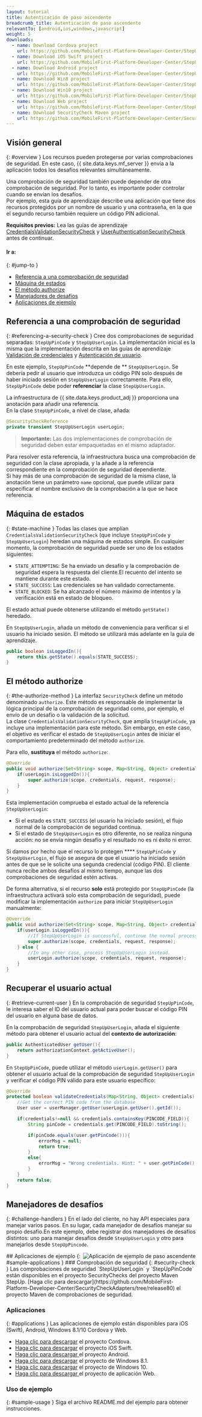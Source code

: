 ```yaml
---
layout: tutorial
title: Autenticación de paso ascendente
breadcrumb_title: Autenticación de paso ascendente
relevantTo: [android,ios,windows,javascript]
weight: 5
downloads:
  - name: Download Cordova project
    url: https://github.com/MobileFirst-Platform-Developer-Center/StepUpCordova/tree/release80
  - name: Download iOS Swift project
    url: https://github.com/MobileFirst-Platform-Developer-Center/StepUpSwift/tree/release80
  - name: Download Android project
    url: https://github.com/MobileFirst-Platform-Developer-Center/StepUpAndroid/tree/release80
  - name: Download Win8 project
    url: https://github.com/MobileFirst-Platform-Developer-Center/StepUpWin8/tree/release80
  - name: Download Win10 project
    url: https://github.com/MobileFirst-Platform-Developer-Center/StepUpWin10/tree/release80
  - name: Download Web project
    url: https://github.com/MobileFirst-Platform-Developer-Center/StepUpWeb/tree/release80
  - name: Download SecurityCheck Maven project
    url: https://github.com/MobileFirst-Platform-Developer-Center/SecurityCheckAdapters/tree/release80
---
```

<!-- NLS_CHARSET=UTF-8 -->
## Visión general
{: #overview }
Los recursos pueden protegerse por varias comprobaciones de seguridad. En este caso, {{ site.data.keys.mf_server }} envía a la aplicación todos los desafíos relevantes simultáneamente.  

Una comprobación de seguridad también puede depender de otra comprobación de seguridad. Por lo tanto, es importante poder controlar cuando se envían los desafíos.   
Por ejemplo, esta guía de aprendizaje describe una aplicación que tiene dos recursos protegidos por un nombre de usuario y una contraseña, en la que el segundo recurso también requiere un código PIN adicional. 

**Requisitos previos:** Lea las guías de aprendizaje [CredentialsValidationSecurityCheck](../credentials-validation) y [UserAuthenticationSecurityCheck](../user-authentication) antes de continuar.

#### Ir a:
{: #jump-to }
* [Referencia a una comprobación de seguridad](#referencing-a-security-check)
* [Máquina de estados](#state-machine)
* [El método authorize](#the-authorize-method)
* [Manejadores de desafíos](#challenge-handlers)
* [Aplicaciones de ejemplo](#sample-applications)

## Referencia a una comprobación de seguridad
{: #referencing-a-security-check }
Cree dos comprobaciones de seguridad separadas: `StepUpPinCode` y `StepUpUserLogin`. La implementación inicial es la misma que la implementación descrita en las guías de aprendizaje [Validación de credenciales](../credentials-validation/security-check/) y [Autenticación de usuario](../user-authentication/security-check/).

En este ejemplo, `StepUpPinCode` **depende de ** `StepUpUserLogin`. Se debería pedir al usuario que introduzca un código PIN solo después de haber iniciado sesión en `StepUpUserLogin` correctamente. Para ello, `StepUpPinCode` debe poder **referenciar** la clase `StepUpUserLogin`.  

La infraestructura de {{ site.data.keys.product_adj }} proporciona una anotación para añadir una referencia.  
En la clase `StepUpPinCode`, a nivel de clase, añada:

```java
@SecurityCheckReference
private transient StepUpUserLogin userLogin;
```

> <span class="glyphicon glyphicon-exclamation-sign" aria-hidden="true"></span> **Importante:** Las dos implementaciones de comprobación de seguridad deben estar empaquetadas en el mismo adaptador.


Para resolver esta referencia, la infraestructura busca una comprobación de seguridad con la clase apropiada, y la añade a la referencia correspondiente en la comprobación de seguridad dependiente.   
Si hay más de una comprobación de seguridad de la misma clase, la anotación tiene un parámetro `name` opcional, que puede utilizar para especificar el nombre exclusivo de la comprobación a la que se hace referencia.

## Máquina de estados
{: #state-machine }
Todas las clases que amplían `CredentialsValidationSecurityCheck` (que incluye `StepUpPinCode` y `StepUpUserLogin`) heredan una máquina de estados simple. En cualquier momento, la comprobación de seguridad puede ser uno de los estados siguientes: 

- `STATE_ATTEMPTING`: Se ha enviado un desafío y la comprobación de seguridad espera la respuesta del cliente.El recuento del intento se mantiene durante este estado. 
- `STATE_SUCCESS`: Las credenciales se han validado correctamente.
- `STATE_BLOCKED`: Se ha alcanzado el número máximo de intentos y la verificación está en estado de bloqueo.

El estado actual puede obtenerse utilizando el método `getState()` heredado.

En `StepUpUserLogin`, añada un método de conveniencia para verificar si el usuario ha iniciado sesión.
El método se utilizará más adelante en la guía de aprendizaje.

```java
public boolean isLoggedIn(){
    return this.getState().equals(STATE_SUCCESS);
}
```

## El método authorize
{: #the-authorize-method }
La interfaz `SecurityCheck` define un método denominado `authorize`. Este método es responsable de implementar la lógica principal de la comprobación de seguridad como, por ejemplo, el envío de un desafío o la validación de la solicitud.  
La clase `CredentialsValidationSecurityCheck`, que amplia `StepUpPinCode`, ya incluye una implementación para este método. Sin embargo, en este caso, el objetivo es verificar el estado de `StepUpUserLogin` antes de iniciar el comportamiento predeterminado del método `authorize`.

Para ello, **sustituya** el método `authorize`:

```java
@Override
public void authorize(Set<String> scope, Map<String, Object> credentials, HttpServletRequest request, AuthorizationResponse response) {
    if(userLogin.isLoggedIn()){
        super.authorize(scope, credentials, request, response);
    }
}
```

Esta implementación comprueba el estado actual de la referencia `StepUpUserLogin`:

* Si el estado es `STATE_SUCCESS` (el usuario ha iniciado sesión), el flujo normal de la comprobación de seguridad continua. 
* Si el estado de `StepUpUserLogin` es otro diferente, no se realiza ninguna acción: no se envía ningún desafío y el resultado no es ni éxito ni error.

Si damos por hecho que el recurso lo protegen **** `StepUpPinCode` y `StepUpUserLogin`, el flujo se asegura de que el usuario ha iniciado sesión antes de que se le solicite una segunda credencial (código PIN). El cliente nunca recibe ambos desafíos al mismo tiempo, aunque las dos comprobaciones de seguridad estén activas.

De forma alternativa, si el recurso **solo** está protegido por `StepUpPinCode` (la infraestructura activará solo esta comprobación de seguridad), puede modificar la implementación `authorize` para iniciar `StepUpUserLogin` manualmente:

```java
@Override
public void authorize(Set<String> scope, Map<String, Object> credentials, HttpServletRequest request, AuthorizationResponse response) {
    if(userLogin.isLoggedIn()){
        //If StepUpUserLogin is successful, continue the normal processing of StepUpPinCode
        super.authorize(scope, credentials, request, response);
    } else {
        //In any other case, process StepUpUserLogin instead.
        userLogin.authorize(scope, credentials, request, response);
    }
}
```

## Recuperar el usuario actual
{: #retrieve-current-user }
En la comprobación de seguridad `StepUpPinCode`, le interesa saber el ID del usuario actual para poder buscar el código PIN del usuario en alguna base de datos.

En la comprobación de seguridad `StepUpUserLogin`, añada el siguiente método para obtener el usuario actual del **contexto de autorización**:

```java
public AuthenticatedUser getUser(){
    return authorizationContext.getActiveUser();
}
```

En `StepUpPinCode`, puede utilizar el método `userLogin.getUser()` para obtener el usuario actual de la comprobación de seguridad `StepUpUserLogin` y verificar el código PIN válido para este usuario específico:

```java
@Override
protected boolean validateCredentials(Map<String, Object> credentials) {
    //Get the correct PIN code from the database
    User user = userManager.getUser(userLogin.getUser().getId());

    if(credentials!=null && credentials.containsKey(PINCODE_FIELD)){
        String pinCode = credentials.get(PINCODE_FIELD).toString();

        if(pinCode.equals(user.getPinCode())){
            errorMsg = null;
            return true;
        }
        else{
            errorMsg = "Wrong credentials. Hint: " + user.getPinCode();
        }
    }
    return false;
}
```

## Manejadores de desafíos
{: #challenge-handlers }
En el lado del cliente, no hay API especiales para manejar varios pasos. En su lugar, cada manejador de desafíos manejar su propio desafío.En este ejemplo, debe registrar dos manejadores de desafíos distintos: uno para manejar desafíos desde `StepUpUserLogin` y otro para manejarlos desde `StepUpPincode`.

<img alt="Aplicación de ejemplo de paso ascendente" src="sample_application.png" style="float:right"/>
## Aplicaciones de ejemplo
{: #sample-applications }
### Comprobación de seguridad
{: #security-check }
Las comprobaciones de seguridad `StepUpUserLogin` y `StepUpPinCode` están disponibles en el proyecto SecurityChecks del proyecto Maven StepUp.
[Haga clic para descargar](https://github.com/MobileFirst-Platform-Developer-Center/SecurityCheckAdapters/tree/release80) el proyecto Maven de comprobaciones de seguridad.

### Aplicaciones
{: #applications }
Las aplicaciones de ejemplo están disponibles para iOS (Swift), Android, Windows 8.1/10 Cordova y Web.

* [Haga clic para descargar](https://github.com/MobileFirst-Platform-Developer-Center/StepUpCordova/tree/release80) el proyecto Cordova.
* [Haga clic para descargar](https://github.com/MobileFirst-Platform-Developer-Center/StepUpSwift/tree/release80) el proyecto iOS Swift.
* [Haga clic para descargar ](https://github.com/MobileFirst-Platform-Developer-Center/StepUpAndroid/tree/release80) el proyecto Android.
* [Haga clic para descargar](https://github.com/MobileFirst-Platform-Developer-Center/StepUpWin8/tree/release80) el proyecto de Windows 8.1.
* [Haga clic para descargar](https://github.com/MobileFirst-Platform-Developer-Center/StepUpWin10/tree/release80) el proyecto de Windows 10.
* [Haga clic para descargar ](https://github.com/MobileFirst-Platform-Developer-Center/StepUpWeb/tree/release80) el proyecto de aplicación Web.

### Uso de ejemplo
{: #sample-usage }
Siga el archivo README.md del ejemplo para obtener instrucciones.
